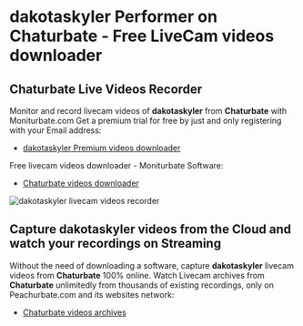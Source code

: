 # dakotaskyler Performer on Chaturbate - Free LiveCam videos downloader

## Chaturbate Live Videos Recorder

Monitor and record livecam videos of **dakotaskyler** from **Chaturbate** with Moniturbate.com
Get a premium trial for free by just and only registering with your Email address:
* [dakotaskyler Premium videos downloader](https://moniturbate.com/request-demo-licence-key.html)

Free livecam videos downloader - Moniturbate Software:
* [Chaturbate videos downloader](https://moniturbate.com/moniturbate-download-software.html)

![dakotaskyler livecam videos recorder](https://peachurnet.com/templates/moniturbate-software.png)


## Capture dakotaskyler videos from the Cloud and watch your recordings on Streaming

Without the need of downloading a software, capture **dakotaskyler** livecam videos from **Chaturbate** 100% online.
Watch Livecam archives from **Chaturbate** unlimitedly from thousands of existing recordings, only on Peachurbate.com and its websites network:
* [Chaturbate videos archives](https://peachurnet.com/)